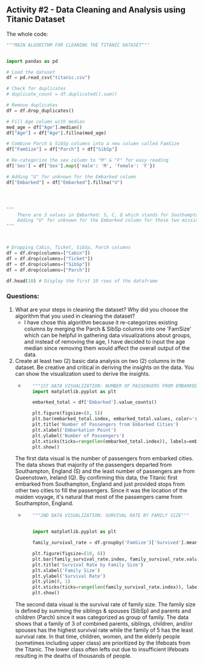 ## Activity #2 - Data Cleaning and Analysis using Titanic Dataset

The whole code:
```py
"""MAIN ALGORITHM FOR CLEANING THE TITANIC DATASET"""


import pandas as pd

# Load the dataset
df = pd.read_csv("titanic.csv")

# Check for duplicates
# duplicate_count = df.duplicated().sum()

# Remove duplicates
df = df.drop_duplicates()

# Fill Age column with median
med_age = df["Age"].median()
df["Age"] = df["Age"].fillna(med_age)

# Combine Parch & SibSp columns into a new column called FamSize
df["FamSize"] = df["Parch"] + df["SibSp"]

# Re-categorize the sex column to "M" & "F" for easy reading
df['Sex'] = df['Sex'].map({'male': 'M', 'female': 'F'})

# Adding "U" for unknown for the Embarked column
df["Embarked"] = df["Embarked"].fillna("U")




"""
    There are 3 values in Embarked: S, C, Q which stands for Southampton, Cherbourg, & Queenstown.
    Adding "U" for unknown for the Embarked column for those two missing values.
"""



# Dropping Cabin, Ticket, SibSp, Parch columns
df = df.drop(columns=["Cabin"])
df = df.drop(columns=["Ticket"])
df = df.drop(columns=["SibSp"])
df = df.drop(columns=["Parch"])

df.head(10) # Display the first 10 rows of the dataframe
```

### Questions:

1. What are your steps in cleaning the dataset? Why did you choose the algorithm that you used in cleaning the dataset?
   - I have chose this algorithm because it re-categorizes existing columns by merging the Parch & SibSp columns into one 'FamSize' which can be helpful in gathering data visualizations about groups, and instead of removing the age, I have decided to input the age median since removing them would affect the overall output of the data.
2. Create at least two (2) basic data analysis on two (2) columns in the dataset. Be creative and critical in deriving the insights on the data. You can show the visualization used to derive the insights.
   - ```py
        """1ST DATA VISUALIZATION: NUMBER OF PASSENGERS FROM EMBARKED CITIES"""
        import matplotlib.pyplot as plt

        embarked_total = df['Embarked'].value_counts()

        plt.figure(figsize=(8, 5))
        plt.bar(embarked_total.index, embarked_total.values, color='skyblue')
        plt.title('Number of Passengers from Embarked Cities')
        plt.xlabel('Embarkation Point')
        plt.ylabel('Number of Passengers')
        plt.xticks(ticks=range(len(embarked_total.index)), labels=embarked_total.index)
        plt.show()
        ```
   The first data visual is the number of passengers from embarked cities. The data shows that majority of the passengers departed from Southampton, England (S) and the least number of passengers are from Queenstown, Ireland (Q). By confirming this data, the Titanic first embarked from Southampton, England and just provided stops from other two cities to fill the passengers. Since it was the location of the maiden voyage, it's natural that most of the passengers came from Southampton, England.
   - ```py
        """2ND DATA VISUALIZATION: SURVIVAL RATE BY FAMILY SIZE"""


        import matplotlib.pyplot as plt

        family_survival_rate = df.groupby('FamSize')['Survived'].mean()

        plt.figure(figsize=(10, 6))
        plt.bar(family_survival_rate.index, family_survival_rate.values, color='skyblue')
        plt.title('Survival Rate by Family Size')
        plt.xlabel('Family Size')
        plt.ylabel('Survival Rate')
        plt.ylim(0, 1)
        plt.xticks(ticks=range(len(family_survival_rate.index)), labels=family_survival_rate.index)
        plt.show()
        ```
   The second data visual is the survival rate of family size. The family size is defined by summing the siblings & spouses (SibSp) and parents and children (Parch) since it was categorized as group of family. The data shows that a family of 3 of combined parents, siblings, children, and/or spouses has the highest survival rate while the family of 5 has the least survival rate. In that time, children, women, and the elderly people (sometimes including upper class) are prioritized by the lifeboats from the Titanic. The lower class often lefts out due to insufficient lifeboats resulting in the deaths of thousands of people.   